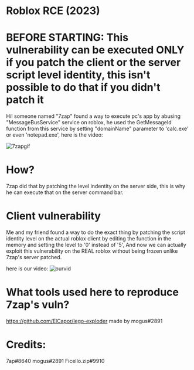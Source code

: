 # Roblox RCE (2023)

# BEFORE STARTING: This vulnerability can be executed ONLY if you patch the client or the server script level identity, this isn't possible to do that if you didn't patch it

Hi! someone named "7zap" found a way to execute pc's app by abusing "MessageBusService" service on roblox, he used the GetMessageId function from this service by setting "domainName" parameter to 'calc.exe' or even 'notepad.exe', here is the video: 

![7zapgif](https://cdn.discordapp.com/attachments/839412308467384330/1089132890585047131/4cUoGJj.gif)

# How?

7zap did that by patching the level indentity on the server side, this is why he can execute that on the server command bar.

# Client vulnerability

Me and my friend found a way to do the exact thing by patching the script identity level on the actual roblox client by editing the function in the memory and setting the level to '0' instead of '5', And now we can actually exploit this vulnerability on the REAL roblox without being frozen unlike 7zap's server patched.

here is our video:
![ourvid](https://cdn.discordapp.com/attachments/1040049138538139828/1089138359617732639/Animation.gif)

# What tools used here to reproduce 7zap's vuln?

https://github.com/ElCapor/lego-exploder made by mogus#2891

# Credits:
7ap#8640
mogus#2891
Ficello.zip#9910
